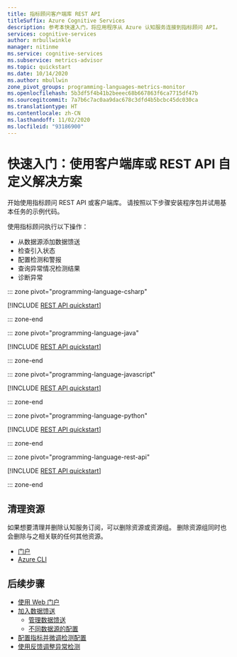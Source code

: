 ```yaml
---
title: 指标顾问客户端库 REST API
titleSuffix: Azure Cognitive Services
description: 参考本快速入门，将应用程序从 Azure 认知服务连接到指标顾问 API。
services: cognitive-services
author: mrbullwinkle
manager: nitinme
ms.service: cognitive-services
ms.subservice: metrics-advisor
ms.topic: quickstart
ms.date: 10/14/2020
ms.author: mbullwin
zone_pivot_groups: programming-languages-metrics-monitor
ms.openlocfilehash: 5b3df5f4b41b2beeec68b667863f6ca7715df47b
ms.sourcegitcommit: 7a7b6c7ac0aa9dac678c3dfd4b5bcbc45dc030ca
ms.translationtype: HT
ms.contentlocale: zh-CN
ms.lasthandoff: 11/02/2020
ms.locfileid: "93186900"
---
```

# <a name="quickstart-use-the-client-libraries-or-rest-apis-to-customize-your-solution"></a>快速入门：使用客户端库或 REST API 自定义解决方案

开始使用指标顾问 REST API 或客户端库。 请按照以下步骤安装程序包并试用基本任务的示例代码。

使用指标顾问执行以下操作：

* 从数据源添加数据馈送
* 检查引入状态
* 配置检测和警报 
* 查询异常情况检测结果
* 诊断异常


::: zone pivot="programming-language-csharp"

[!INCLUDE [REST API quickstart](../includes/quickstarts/csharp.md)]

::: zone-end

::: zone pivot="programming-language-java"

[!INCLUDE [REST API quickstart](../includes/quickstarts/java.md)]

::: zone-end

::: zone pivot="programming-language-javascript"

[!INCLUDE [REST API quickstart](../includes/quickstarts/javascript.md)]

::: zone-end

::: zone pivot="programming-language-python"

[!INCLUDE [REST API quickstart](../includes/quickstarts/python.md)]

::: zone-end

::: zone pivot="programming-language-rest-api"

[!INCLUDE [REST API quickstart](../includes/quickstarts/rest-api.md)]

::: zone-end

## <a name="clean-up-resources"></a>清理资源

如果想要清理并删除认知服务订阅，可以删除资源或资源组。 删除资源组同时也会删除与之相关联的任何其他资源。

* [门户](../../cognitive-services-apis-create-account.md#clean-up-resources)
* [Azure CLI](../../cognitive-services-apis-create-account-cli.md#clean-up-resources)

## <a name="next-steps"></a>后续步骤

- [使用 Web 门户](web-portal.md)
- [加入数据馈送](../how-tos/onboard-your-data.md)
    - [管理数据馈送](../how-tos/manage-data-feeds.md)
    - [不同数据源的配置](../data-feeds-from-different-sources.md)
- [配置指标并微调检测配置](../how-tos/configure-metrics.md)
- [使用反馈调整异常检测](../how-tos/anomaly-feedback.md)
